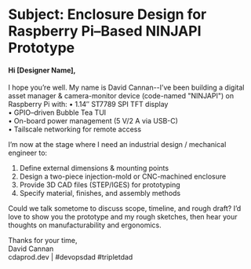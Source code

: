 # Subject: Enclosure Design for Raspberry Pi–Based NINJAPI Prototype

#### Hi [Designer Name],

I hope you’re well. My name is David Cannan--I’ve been building a digital asset manager & camera-monitor device (code-named "NINJAPI") on Raspberry Pi with:
  • 1.14″ ST7789 SPI TFT display  
  • GPIO–driven Bubble Tea TUI  
  • On-board power management (5 V/2 A via USB-C)  
  • Tailscale networking for remote access  

I’m now at the stage where I need an industrial design / mechanical engineer to:
  1. Define external dimensions & mounting points  
  2. Design a two-piece injection-mold or CNC-machined enclosure
  3. Provide 3D CAD files (STEP/IGES) for prototyping  
  4. Specify material, finishes, and assembly methods  

Could we talk sometome to discuss scope, timeline, and rough draft? I’d love to show you the prototype and my rough sketches, then hear your thoughts on manufacturability and ergonomics.

Thanks for your time,  
David Cannan  
cdaprod.dev | #devopsdad #tripletdad  